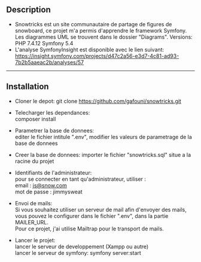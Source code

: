 ## Description
* Snowtricks est un site communautaire de partage de figures de snowboard,  ce projet m'a permis d'apprendre le framework Symfony.  Les diagrammes UML se trouvent dans le dossier "Diagrams".  Versions: PHP 7.4.12  Symfony 5.4
* L'analyse SymfonyInsight est disponible avec le lien suivant: https://insight.symfony.com/projects/d47c2a56-e3d7-4c81-ad93-7b2b5aaeac2b/analyses/57
---------------------------------
## Installation
* Cloner le depot:  git clone https://github.com/gafouni/snowtricks.git

* Telecharger les dependances:  
  composer install 
  
* Parametrer la base de donnees:  
  editer le fichier intitule ".env", modifier les valeurs de parametrage de la base de donnees 
  
* Creer la base de donnees: 
  importer le fichier "snowtricks.sql" situe a la racine du projet

* Identifiants de l'administrateur:  
  pour se connecter en tant qu'administrateur, utiliser :  
  email : js@snow.com  
  mot de passe : jimmysweat  
  
* Envoi de mails:  
  Si vous souhaitez utiliser un serveur de mail afin d'envoyer des mails,  vous pouvez le configurer dans le fichier ".env", dans la partie MAILER_URL.  
  Pour ce projet, j'ai utilise Mailtrap pour le transport de mails.
  
* Lancer le projet:  
  lancer le serveur de developpement (Xampp ou autre)  
  lancer le serveur de symfony: symfony server:start  

